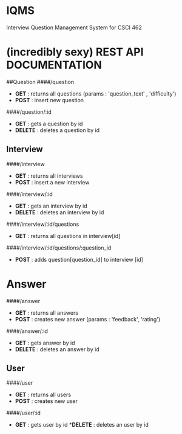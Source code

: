 # IQMS
Interview Question Management System for CSCI 462




# (incredibly sexy) REST API DOCUMENTATION

##Question
####/question
* **GET**  : returns all questions (params : 'question_text' , 'difficulty')
* **POST** : insert new question

####/question/:id
* **GET**    : gets a question by id
* **DELETE** : deletes a question by id

## Interview
####/interview
* **GET**  : returns all interviews
* **POST** : insert a new interview

####/interview/:id
* **GET**    : gets an interview by id
* **DELETE** : deletes an interview by id


####/interview/:id/questions
* **GET** : returns all questions in interview[id]
	
####/interview/:id/questions/:question_id
* **POST** : adds question[question_id] to interview [id]
# Answer
####/answer
* **GET**  : returns all answers
* **POST** : creates new answer (params : 'feedback', 'rating')

####/answer/:id
* **GET**    : gets answer by id
* **DELETE** : deletes an answer by id
## User
####/user
* **GET**  : returns all users
* **POST** : creates new user

####/user/:id
* **GET**    : gets user by id
***DELETE** : deletes an user by id
